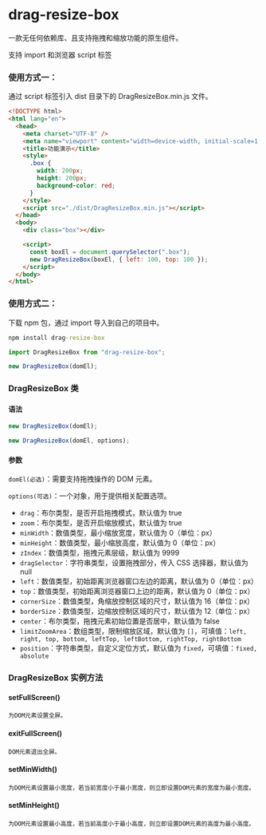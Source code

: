 # drag-resize-box

一款无任何依赖库、且支持拖拽和缩放功能的原生组件。

支持 import 和浏览器 script 标签

### 使用方式一：

通过 script 标签引入 dist 目录下的 DragResizeBox.min.js 文件。

```html
<!DOCTYPE html>
<html lang="en">
  <head>
    <meta charset="UTF-8" />
    <meta name="viewport" content="width=device-width, initial-scale=1.0" />
    <title>功能演示</title>
    <style>
      .box {
        width: 200px;
        height: 200px;
        background-color: red;
      }
    </style>
    <script src="./dist/DragResizeBox.min.js"></script>
  </head>
  <body>
    <div class="box"></div>

    <script>
      const boxEl = document.querySelector(".box");
      new DragResizeBox(boxEl, { left: 100, top: 100 });
    </script>
  </body>
</html>
```

### 使用方式二：

下载 npm 包，通过 import 导入到自己的项目中。

```cmd
npm install drag-resize-box
```

```javascript
import DragResizeBox from "drag-resize-box";

new DragResizeBox(domEl);
```

### DragResizeBox 类

#### 语法

```javascript
new DragResizeBox(domEl);

new DragResizeBox(domEl, options);
```

#### 参数

`domEl(必选)`：需要支持拖拽操作的 DOM 元素。

`options(可选)`：一个对象，用于提供相关配置选项。

- `drag`：布尔类型，是否开启拖拽模式，默认值为 true
- `zoom`：布尔类型，是否开启缩放模式，默认值为 true
- `minWidth`：数值类型，最小缩放宽度，默认值为 0（单位：px）
- `minHeight`：数值类型，最小缩放高度，默认值为 0（单位：px）
- `zIndex`：数值类型，拖拽元素层级，默认值为 9999
- `dragSelector`：字符串类型，设置拖拽部分，传入 CSS 选择器，默认值为 null
- `left`：数值类型，初始距离浏览器窗口左边的距离，默认值为 0（单位：px）
- `top`：数值类型，初始距离浏览器窗口上边的距离，默认值为 0（单位：px）
- `cornerSize`：数值类型，角缩放控制区域的尺寸，默认值为 16（单位：px）
- `borderSize`：数值类型，边缩放控制区域的尺寸，默认值为 12（单位：px）
- `center`：布尔类型，拖拽元素初始位置是否居中，默认值为 false
- `limitZoomArea`：数组类型，限制缩放区域，默认值为 `[]`，可填值：`left, right, top, bottom, leftTop, leftBottom, rightTop, rightBottom`
- `position`：字符串类型，自定义定位方式，默认值为 `fixed`，可填值：`fixed, absolute`

### DragResizeBox 实例方法

#### setFullScreen()

`为DOM元素设置全屏。`

#### exitFullScreen()

`DOM元素退出全屏。`

#### setMinWidth()

`为DOM元素设置最小宽度，若当前宽度小于最小宽度，则立即设置DOM元素的宽度为最小宽度。`

#### setMinHeight()

`为DOM元素设置最小高度，若当前高度小于最小高度，则立即设置DOM元素的高度为最小高度。`
